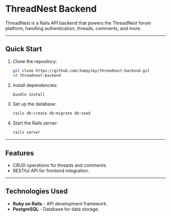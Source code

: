 # ThreadNest Backend

ThreadNest is a Rails API backend that powers the ThreadNest forum platform, handling authentication, threads, comments, and more.

---

## Quick Start

1. Clone the repository:

   ```bash
   git clone https://github.com/JumpyJay/threadnest-backend.git
   cd threadnest-backend
   ```

2. Install dependencies:

   ```bash
   bundle install
   ```

3. Set up the database:

   ```bash
   rails db:create db:migrate db:seed
   ```

4. Start the Rails server:
   ```bash
   rails server
   ```

---

## Features

- CRUD operations for threads and comments.
- RESTful API for frontend integration.

---

## Technologies Used

- **Ruby on Rails** - API development framework.
- **PostgreSQL** - Database for data storage.
